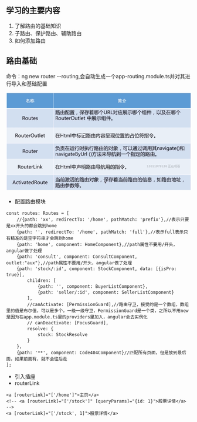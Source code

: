 ## 学习的主要内容
1. 了解路由的基础知识
2. 子路由、保护路由、辅助路由
3. 如何添加路由

## 路由基础
命令：ng new router --routing,会自动生成一个app-routing.module.ts并对其进行导入和基础配置

![image](./img/router.png)

- 配置路由模块

```
const routes: Routes = [
    //{path: 'xx', redirectTo: '/home', pathMatch: 'prefix'},//表示只要是xx开头的都会跳到home
    {path: '', redirectTo: '/home', pathMatch: 'full'},//表示full表示只有精准的是空字符串才会跳到home
    {path: 'home', component: HomeComponent},//path属性不要用/开头，angular做了处理
    {path: 'consult', component: ConsultComponent, outlet:"aux"},//path属性不要用/开头，angular做了处理
    {path: 'stock/:id', component: StockComponent, data: [{isPro: true}],
    	children: [
    		{path: '', component: BuyerListComponent},
    		{path: 'seller/:id', component: SellerListComponent}
    	],
    	//canActivate: [PermissionGuard],//路由守卫，接受的是一个数组，数组里的值是布尔值，可以是多个，一级一级守卫，PermissionGuard是一个类，之所以不用new是因为在app.module.ts里的providers里加入，angular会去实例化
    	// canDeactivate: [FocusGuard],
    	resolve: {
    		stock: StockResolve
    	}
    },
    {path: '**', component: Code404Component}//匹配所有页面，但是放到最后面，如果前面有，就不会往后走
];
```

- 引入插座<router-outlet></router-outlet>
- routerLink
```
<a [routerLink]="['/home']">主页</a>
<!-- <a [routerLink]="['/stock']" [queryParams]="{id: 1}">股票详情</a> -->
<a [routerLink]="['/stock', 1]">股票详情</a>
```
